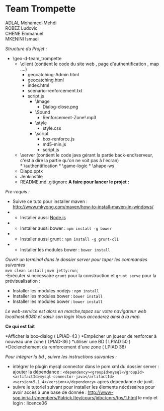 # Team Trompette

  ADLAL Mohamed-Mehdi  
  ROBEZ Ludovic  
  CHENE Emmanuel  
  MKENINI Ismael  

*Structure du Projet :*

* \geo-d-team_trompette
	* \client (contient le code du site web , page d'authentification , map ....) 
		* geocatching-Admin.html
		* geocatching.html
		* index.html
		* scenario-renforcement.txt
		* script.js
			* \Image
				* Dialog-close.png
			* \Sound
				* Renforcement-Zone!.mp3
			* \style
				* style.css
			* \script
				* box-renforce.js
				* md5-min.js
				* script.js
	* \server (contient le code java gérant la partie back-end/serveur, c'est a dire la partie qu'on ne voit pas à l'ecran)  
			* \authentification
			* \game-logic
			* \shape-ws
	* Diapo.pptx
	* Jenkinsfile
	* README.md
	.gitignore
**A faire pour lancer le projet :**

*Pre-requis :*
* Suivre ce tuto pour installer maven : http://www.mkyong.com/maven/how-to-install-maven-in-windows/  
* +    Installer aussi  [Node.js](https://nodejs.org) 
* +    Installer aussi bower : `npm install -g bower` 
* +    Installer aussi grunt : `npm install -g grunt-cli` 
* +	   Installer les modules bower : `bower install` 

*Ouvrir un terminal dans le dossier server pour taper les commandes suivantes*  
`mvn clean install` ; `mvn jetty:run`;  
-Exécuter si necessaire `grunt` pour la construction et `grunt serve` pour la prévisualisation : 
*    Installer les modules nodejs : `npm install`  
*    Installer les modules bower : `bower install`  
*    Installer les modules bower : `bower install`

*Le web-service est alors en marche,tapez sur votre navigateur web localhost:8080 et saisir son login*
*Vous accederez ainsi à la map.*

**Ce qui est fait**

*Afficher la box-dialog ( LPIAD-43 ) 
*Empêcher un joueur de renforcer à nouveau une zone ( LPIAD-36 )
*utiliser une BD ( LPIAD 50 )
*Déclenchement du renforcement d'une zone ( LPIAD 38)

*Pour intégrer la bd , suivre les instructions suivantes :* 
- intégrer le plugin mysql connector dans le pom.xml du dossier server : 
ajouter la dépendance : `<dependency><groupId>mysql</groupId> <artifactId>mysql-connector-java</artifactId> <version>5.1.4</version></dependency>` apres dependance de junit. 
- suivre le tutoriel suivant pour installer les élements nécéssaires pour avoir accès 
à une base de donnée : http://www-sop.inria.fr/members/Patrick.Itey/cours/jdbc/cnrs/tps/1.html  le mdp et login : licence06
